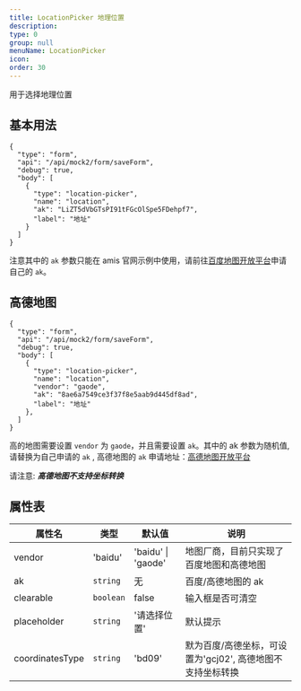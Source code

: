 ```yaml
---
title: LocationPicker 地理位置
description:
type: 0
group: null
menuName: LocationPicker
icon:
order: 30
---
```


用于选择地理位置

## 基本用法

```schema: scope="body"
{
  "type": "form",
  "api": "/api/mock2/form/saveForm",
  "debug": true,
  "body": [
    {
      "type": "location-picker",
      "name": "location",
      "ak": "LiZT5dVbGTsPI91tFGcOlSpe5FDehpf7",
      "label": "地址"
    }
  ]
}
```

注意其中的 `ak` 参数只能在 amis 官网示例中使用，请前往[百度地图开放平台](http://lbsyun.baidu.com/)申请自己的 `ak`。

## 高德地图

```schema: scope="body"
{
  "type": "form",
  "api": "/api/mock2/form/saveForm",
  "debug": true,
  "body": [
    {
      "type": "location-picker",
      "name": "location",
      "vendor": "gaode",
      "ak": "8ae6a7549ce3f37f8e5aab9d445df8ad",
      "label": "地址"
    },
  ]
}
```

高的地图需要设置 `vendor` 为 `gaode`，并且需要设置 `ak`。其中的 ak 参数为随机值, 请替换为自己申请的 `ak` , 高德地图的 `ak` 申请地址：[高德地图开放平台](https://lbs.amap.com/)

请注意: __*高德地图不支持坐标转换*__

## 属性表

| 属性名          | 类型      | 默认值             | 说明                                                       |
| --------------- | --------- | ------------------ | ---------------------------------------------------------- |
| vendor          | 'baidu'   | 'baidu' \| 'gaode' | 地图厂商，目前只实现了百度地图和高德地图                   |
| ak              | `string`  | 无                 | 百度/高德地图的 ak                                         |
| clearable       | `boolean` | false              | 输入框是否可清空                                           |
| placeholder     | `string`  | '请选择位置'       | 默认提示                                                   |
| coordinatesType | `string`  | 'bd09'             | 默为百度/高德坐标，可设置为'gcj02', 高德地图不支持坐标转换 |
